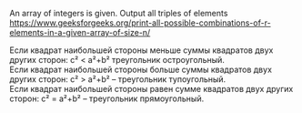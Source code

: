 An array of integers is given. Output all triples of elements
https://www.geeksforgeeks.org/print-all-possible-combinations-of-r-elements-in-a-given-array-of-size-n/

Если квадрат наибольшей стороны меньше суммы квадратов двух других сторон: с² < a²+b² треугольник остроугольный.  
Если квадрат наибольшей стороны больше суммы квадратов двух других сторон: с² > a²+b² – треугольник тупоугольный.  
Если квадрат наибольшей стороны равен сумме квадратов двух других сторон: с² = a²+b² – треугольник прямоугольный.
